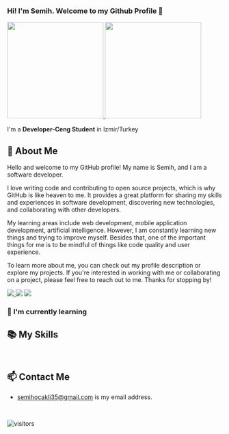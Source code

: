 ### Hi! I'm Semih. Welcome to my Github Profile 👋


<a href="https://github.com/Semihocakli">
  <img height="225" src="https://github-readme-stats.vercel.app/api?username=Semihocakli&show_icons=true&theme=dark&include_all_commits=true&count_private=true"/>
  <img height="225" src="https://github-readme-stats.vercel.app/api/top-langs/?username=Semihocakli&theme=dark"/>
</a>


I'm a **Developer-Ceng Student** in Izmir/Turkey


## 📖 About Me

Hello and welcome to my GitHub profile! My name is Semih, and I am a software developer.

I love writing code and contributing to open source projects, which is why GitHub is like heaven to me. It provides a great platform for sharing my skills and experiences in software development, discovering new technologies, and collaborating with other developers.

My learning areas include web development, mobile application development, artificial intelligence. However, I am constantly learning new things and trying to improve myself. Besides that, one of the important things for me is to be mindful of things like code quality and user experience.

To learn more about me, you can check out my profile description or explore my projects. If you're interested in working with me or collaborating on a project, please feel free to reach out to me. Thanks for stopping by!
<p>
  
<a href="https://twitter.com/yasinatesim"><img src="https://img.shields.io/badge/Twitter-%23303036?logo=twitter&color=%23303036&style=flat-square">
</a>
<a href="https://www.linkedin.com/in/ocaklisemih/"><img src="https://img.shields.io/badge/Linkedin-%23303036?logo=linkedin&color=%23303036&style=flat-square"></a>
<a href="https://medium.com/@semihocakli">
<img src="https://img.shields.io/badge/Medium-%23303036?logo=medium&color=%23303036&style=flat-square">
</a>

</p>

### 🌱  I'm currently learning 





## 📚 My Skills

<br>

<p>

</p>

## 📫 Contact Me
- semihocakli35@gmail.com is my email address. 


<br>

![visitors](https://img.shields.io/badge/dynamic/json?color=informational&label=visitor%20count&query=value&url=https://api.countapi.xyz/hit/Semihocakli.Semihocakli/readme)
